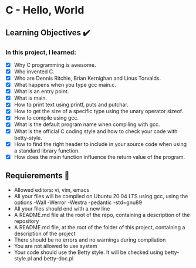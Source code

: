 # C - Hello, World

## Learning Objectives :heavy_check_mark:

### In this project, I learned:

- [x] Why C programming is awesome.
- [x] Who invented C.
- [x] Who are Dennis Ritchie, Brian Kernighan and Linus Torvalds.
- [x] What happens when you type gcc main.c.
- [x] What is an entry point.
- [x] What is main.
- [x] How to print text using printf, puts and putchar.
- [x] How to get the size of a specific type using the unary operator sizeof.
- [x] How to compile using gcc.
- [x] What is the default program name when compiling with gcc.
- [x] What is the official C coding style and how to check your code with betty-style.
- [x] How to find the right header to include in your source code when using a standard library function.
- [x] How does the main function influence the return value of the program.

## Requierements :page_with_curl:

- Allowed editors: vi, vim, emacs
- All your files will be compiled on Ubuntu 20.04 LTS using gcc, using the options -Wall -Werror -Wextra -pedantic -std=gnu89
- All your files should end with a new line
- A README.md file at the root of the repo, containing a description of the repository
- A README.md file, at the root of the folder of this project, containing a description of the project
- There should be no errors and no warnings during compilation
- You are not allowed to use system
- Your code should use the Betty style. It will be checked using betty-style.pl and betty-doc.pl
